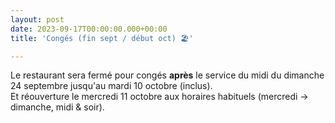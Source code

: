 ```yaml
---
layout: post
date: 2023-09-17T00:00:00.000+00:00
title: 'Congés (fin sept / début oct) 🏖️'

---
```

Le restaurant sera fermé pour congés **après** le service du midi du dimanche 24 septembre jusqu'au mardi 10 octobre (inclus).  
Et réouverture le mercredi 11 octobre aux horaires habituels (mercredi -> dimanche, midi & soir).
